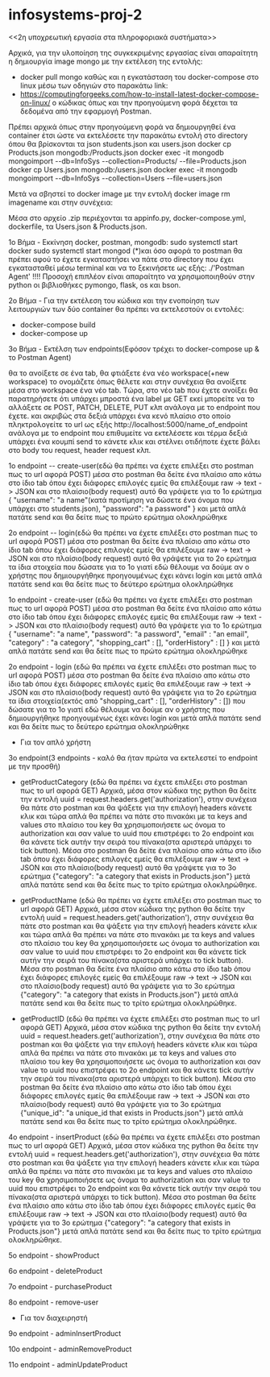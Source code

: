 # infosystems-proj-2
<<2η υποχρεωτική εργασία στα πληροφοριακά συστήματα>>

Αρχικά, για την υλοποίηση της συγκεκριμένης εργασίας είναι απαραίτητη η δημιουργία image mongo με την εκτέλεση της εντολής:
- docker pull mongo
καθώς και η εγκατάσταση του docker-compose στο linux μέσω των οδηγιών στο παρακάτω link:
- https://computingforgeeks.com/how-to-install-latest-docker-compose-on-linux/
ο κώδικας όπως και την προηγούμενη φορά δέχεται τα δεδομένα από την εφαρμογή Postman.

Πρέπει αρχικά όπως στην προηγούμενη φορά να δημιουργηθεί ένα container έτσι ώστε να εκτελέσετε την παρακάτω εντολή στο directory όπου θα βρίσκονται τα json students.json και users.json docker cp Products.json mongodb:/Products.json docker exec -it mongodb mongoimport --db=InfoSys --collection=Products/ --file=Products.json docker cp Users.json mongodb:/users.json docker exec -it mongodb mongoimport --db=InfoSys --collection=Users --file=users.json

Mετά να σβηστεί το docker image με την εντολή docker image rm imagename και στην συνέχεια:

Μέσα στο αρχείο .zip περιέχονται τα appinfo.py, docker-compose.yml, dockerfile, τα Users.json & Products.json.

1ο Βήμα - Eκκίνηση docker, postman, mongodb: sudo systemctl start docker sudo systemctl start mongod (*)και όσο αφορά το postman θα πρέπει αφού το έχετε εγκαταστήσει να πάτε στο directory που έχει εγκατασταθεί μέσω terminal και να το ξεκινήσετε ως εξής: ./'Postman Agent' !!!! Προσοχή επιπλέον είναι απαραίτητο να χρησιμοποιηθούν στην python οι βιβλιοθήκες pymongo, flask, os και bson.

2o Bήμα - Για την εκτέλεση του κώδικα και την ενοποίηση των λειτουργιών των δύο container θα πρέπει να εκτελεστούν οι εντολές:
- docker-compose build
- docker-compose up

3o Bήμα - Εκτέλση των endpoints(Eφόσον τρέχει το docker-compose up & το Postman Agent)

θα το ανοίξετε σε ένα tab, θα φτιάξετε ένα νέο workspace(+new workspace) το ονομάζετε όπως θέλετε και στην συνέχεια θα ανοίξετε μέσα στο workspace ένα νέο tab. Tώρα, στο νέο tab που έχετε ανοίξει θα παρατηρήσετε ότι υπάρχει μπροστά ένα label με GET εκεί μπορείτε να το αλλάξετε σε POST, PATCH, DELETE, PUT κλπ ανάλογα με το endpoint που έχετε. και ακριβώς στα δεξιά υπάρχει ένα κενό πλαίσιο στο οποίο πληκτρολογείτε το url ως εξής http://localhost:5000/name_of_endpoint ανάλογα με το endpoint που επιθυμείτε να εκτελέσετε και τέρμα δεξιά υπάρχει ένα κουμπί send το κάνετε κλικ και στέλνει οτιδήποτε έχετε βάλει στο body του request, header request κλπ.

1ο endpoint -- create-user(εδώ θα πρέπει να έχετε επιλέξει στο postman πως το url αφορά POST) μέσα στο postman θα δείτε ένα πλαίσιο απο κάτω στο ίδιο tab όπου έχει διάφορες επιλογές εμείς θα επιλέξουμε raw -> text -> JSON και στο πλαίσιο(body request) αυτό θα γράψετε για το 1ο ερώτημα { "username": "a name"(κατά προτίμηση να δώσετε ένα όνομα που υπάρχει στο students.json), "password": "a password" } και μετά απλά πατάτε send και θα δείτε πως το πρώτο ερώτημα ολοκληρώθηκε

2ο endpoint -- login(εδώ θα πρέπει να έχετε επιλέξει στο postman πως το url αφορά POST) μέσα στο postman θα δείτε ένα πλαίσιο απο κάτω στο ίδιο tab όπου έχει διάφορες επιλογές εμείς θα επιλέξουμε raw -> text -> JSON και στο πλαίσιο(body request) αυτό θα γράψετε για το 2ο ερώτημα τα ίδια στοιχεία που δώσατε για το 1ο γιατί εδώ θέλουμε να δούμε αν ο χρήστης που δημιουργήθηκε προηγουμένως έχει κάνει login και μετά απλά πατάτε send και θα δείτε πως το δεύτερο ερώτημα ολοκληρώθηκε

1o endpoint - create-user
(εδώ θα πρέπει να έχετε επιλέξει στο postman πως το url αφορά POST) μέσα στο postman θα δείτε ένα πλαίσιο απο κάτω στο ίδιο tab όπου έχει διάφορες επιλογές εμείς θα επιλέξουμε raw -> text -> JSON και στο πλαίσιο(body request) αυτό θα γράψετε για το 1ο ερώτημα { "username": "a name", "password": "a password", "email" : "an email", "category" : "a category", "shopping_cart" : [], "orderHistory" : [] } και μετά απλά πατάτε send και θα δείτε πως το πρώτο ερώτημα ολοκληρώθηκε

2o endpoint - login
(εδώ θα πρέπει να έχετε επιλέξει στο postman πως το url αφορά POST) μέσα στο postman θα δείτε ένα πλαίσιο απο κάτω στο ίδιο tab όπου έχει διάφορες επιλογές εμείς θα επιλέξουμε raw -> text -> JSON και στο πλαίσιο(body request) αυτό θα γράψετε για το 2ο ερώτημα τα ίδια στοιχεία(εκτός από "shopping_cart" : [], "orderHistory" : []) που δώσατε για το 1ο γιατί εδώ θέλουμε να δούμε αν ο χρήστης που δημιουργήθηκε προηγουμένως έχει κάνει login και μετά απλά πατάτε send και θα δείτε πως το δεύτερο ερώτημα ολοκληρώθηκε

- Για τον απλό χρήστη

3o endpoint(3 endpoints - καλό θα ήταν πρώτα να εκτελεστεί το endpoint με την προσθή) 
- getProductCategory
(εδώ θα πρέπει να έχετε επιλέξει στο postman πως το url αφορά GET) Aρχικά, μέσα στον κώδικα της python θα δείτε την εντολή uuid = request.headers.get('authorization'), στην συνέχεια θα πάτε στο postman και θα ψάξετε για την επιλογή headers κάνετε κλικ και τώρα απλά θα πρέπει να πάτε στο πινακάκι με τα keys and values στο πλαίσιο του key θα χρησιμοποιήσετε ως όνομα το authorization και σαν value το uuid που επιστρέφει το 2o endpoint και θα κάνετε tick αυτήν την σειρά του πίνακα(στα αριστερά υπάρχει το tick button). Mέσα στο postman θα δείτε ένα πλαίσιο απο κάτω στο ίδιο tab όπου έχει διάφορες επιλογές εμείς θα επιλέξουμε raw -> text -> JSON και στο πλαίσιο(body request) αυτό θα γράψετε για το 3ο ερώτημα {"category": "a category that exists in Products.json"} μετά απλά πατάτε send και θα δείτε πως το τρίτο ερώτημα ολοκληρώθηκε.

- getProductName
(εδώ θα πρέπει να έχετε επιλέξει στο postman πως το url αφορά GET) Aρχικά, μέσα στον κώδικα της python θα δείτε την εντολή uuid = request.headers.get('authorization'), στην συνέχεια θα πάτε στο postman και θα ψάξετε για την επιλογή headers κάνετε κλικ και τώρα απλά θα πρέπει να πάτε στο πινακάκι με τα keys and values στο πλαίσιο του key θα χρησιμοποιήσετε ως όνομα το authorization και σαν value το uuid που επιστρέφει το 2o endpoint και θα κάνετε tick αυτήν την σειρά του πίνακα(στα αριστερά υπάρχει το tick button). Mέσα στο postman θα δείτε ένα πλαίσιο απο κάτω στο ίδιο tab όπου έχει διάφορες επιλογές εμείς θα επιλέξουμε raw -> text -> JSON και στο πλαίσιο(body request) αυτό θα γράψετε για το 3ο ερώτημα {"category": "a category that exists in Products.json"} μετά απλά πατάτε send και θα δείτε πως το τρίτο ερώτημα ολοκληρώθηκε.

- getProductID
(εδώ θα πρέπει να έχετε επιλέξει στο postman πως το url αφορά GET) Aρχικά, μέσα στον κώδικα της python θα δείτε την εντολή uuid = request.headers.get('authorization'), στην συνέχεια θα πάτε στο postman και θα ψάξετε για την επιλογή headers κάνετε κλικ και τώρα απλά θα πρέπει να πάτε στο πινακάκι με τα keys and values στο πλαίσιο του key θα χρησιμοποιήσετε ως όνομα το authorization και σαν value το uuid που επιστρέφει το 2o endpoint και θα κάνετε tick αυτήν την σειρά του πίνακα(στα αριστερά υπάρχει το tick button). Mέσα στο postman θα δείτε ένα πλαίσιο απο κάτω στο ίδιο tab όπου έχει διάφορες επιλογές εμείς θα επιλέξουμε raw -> text -> JSON και στο πλαίσιο(body request) αυτό θα γράψετε για το 3ο ερώτημα {"unique_id": "a unique_id that exists in Products.json"} μετά απλά πατάτε send και θα δείτε πως το τρίτο ερώτημα ολοκληρώθηκε.


4o endpoint - insertProduct
(εδώ θα πρέπει να έχετε επιλέξει στο postman πως το url αφορά GET) Aρχικά, μέσα στον κώδικα της python θα δείτε την εντολή uuid = request.headers.get('authorization'), στην συνέχεια θα πάτε στο postman και θα ψάξετε για την επιλογή headers κάνετε κλικ και τώρα απλά θα πρέπει να πάτε στο πινακάκι με τα keys and values στο πλαίσιο του key θα χρησιμοποιήσετε ως όνομα το authorization και σαν value το uuid που επιστρέφει το 2o endpoint και θα κάνετε tick αυτήν την σειρά του πίνακα(στα αριστερά υπάρχει το tick button). Mέσα στο postman θα δείτε ένα πλαίσιο απο κάτω στο ίδιο tab όπου έχει διάφορες επιλογές εμείς θα επιλέξουμε raw -> text -> JSON και στο πλαίσιο(body request) αυτό θα γράψετε για το 3ο ερώτημα {"category": "a category that exists in Products.json"} μετά απλά πατάτε send και θα δείτε πως το τρίτο ερώτημα ολοκληρώθηκε.

5o endpoint - showProduct


6o endpoint - deleteProduct


7o endpoint - purchaseProduct


8o endpoint - remove-user



- Για τον διαχειρηστή

9o endpoint - adminInsertProduct


10o endpoint - adminRemoveProduct


11o endpoint - adminUpdateProduct



